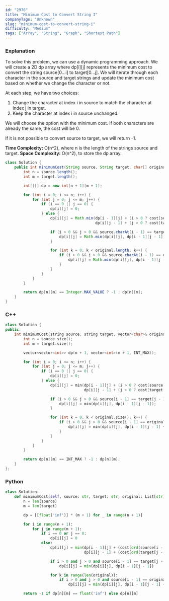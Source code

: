 ```yaml
---
id: "2976"
title: "Minimum Cost to Convert String I"
companyTags: "Unknown"
slug: "minimum-cost-to-convert-string-i"
difficulty: "Medium"
tags: ["Array", "String", "Graph", "Shortest Path"]
---
```


### Explanation

To solve this problem, we can use a dynamic programming approach. We will create a 2D dp array where dp[i][j] represents the minimum cost to convert the string source[0...i] to target[0...j]. We will iterate through each character in the source and target strings and update the minimum cost based on whether we change the character or not.

At each step, we have two choices:
1. Change the character at index i in source to match the character at index j in target.
2. Keep the character at index i in source unchanged.

We will choose the option with the minimum cost. If both characters are already the same, the cost will be 0.

If it is not possible to convert source to target, we will return -1.

**Time Complexity:** O(n^2), where n is the length of the strings source and target.
**Space Complexity:** O(n^2), to store the dp array.

```java
class Solution {
    public int minimumCost(String source, String target, char[] original, char[] changed, int[] cost) {
        int n = source.length();
        int m = target.length();

        int[][] dp = new int[n + 1][m + 1];

        for (int i = 0; i <= n; i++) {
            for (int j = 0; j <= m; j++) {
                if (i == 0 || j == 0) {
                    dp[i][j] = 0;
                } else {
                    dp[i][j] = Math.min(dp[i - 1][j] + (i > 0 ? cost[source.charAt(i - 1) - 'a'] : 0),
                                        dp[i][j - 1] + (j > 0 ? cost[target.charAt(j - 1) - 'a'] : 0));

                    if (i > 0 && j > 0 && source.charAt(i - 1) == target.charAt(j - 1)) {
                        dp[i][j] = Math.min(dp[i][j], dp[i - 1][j - 1]);
                    }

                    for (int k = 0; k < original.length; k++) {
                        if (i > 0 && j > 0 && source.charAt(i - 1) == original[k] && target.charAt(j - 1) == changed[k]) {
                            dp[i][j] = Math.min(dp[i][j], dp[i - 1][j - 1] + cost[k]);
                        }
                    }
                }
            }
        }

        return dp[n][m] == Integer.MAX_VALUE ? -1 : dp[n][m];
    }
}
```

### C++
```cpp
class Solution {
public:
    int minimumCost(string source, string target, vector<char>& original, vector<char>& changed, vector<int>& cost) {
        int n = source.size();
        int m = target.size();

        vector<vector<int>> dp(n + 1, vector<int>(m + 1, INT_MAX));

        for (int i = 0; i <= n; i++) {
            for (int j = 0; j <= m; j++) {
                if (i == 0 || j == 0) {
                    dp[i][j] = 0;
                } else {
                    dp[i][j] = min(dp[i - 1][j] + (i > 0 ? cost[source[i - 1] - 'a'] : 0),
                                   dp[i][j - 1] + (j > 0 ? cost[target[j - 1] - 'a'] : 0));

                    if (i > 0 && j > 0 && source[i - 1] == target[j - 1]) {
                        dp[i][j] = min(dp[i][j], dp[i - 1][j - 1]);
                    }

                    for (int k = 0; k < original.size(); k++) {
                        if (i > 0 && j > 0 && source[i - 1] == original[k] && target[j - 1] == changed[k]) {
                            dp[i][j] = min(dp[i][j], dp[i - 1][j - 1] + cost[k]);
                        }
                    }
                }
            }
        }

        return dp[n][m] == INT_MAX ? -1 : dp[n][m];
    }
};
```

### Python
```python
class Solution:
    def minimumCost(self, source: str, target: str, original: List[str], changed: List[str], cost: List[int]) -> int:
        n = len(source)
        m = len(target)

        dp = [[float('inf')] * (m + 1) for _ in range(n + 1)]

        for i in range(n + 1):
            for j in range(m + 1):
                if i == 0 or j == 0:
                    dp[i][j] = 0
                else:
                    dp[i][j] = min(dp[i - 1][j] + (cost[ord(source[i - 1]) - ord('a')] if i > 0 else 0),
                                   dp[i][j - 1] + (cost[ord(target[j - 1]) - ord('a')] if j > 0 else 0))

                    if i > 0 and j > 0 and source[i - 1] == target[j - 1]:
                        dp[i][j] = min(dp[i][j], dp[i - 1][j - 1])

                    for k in range(len(original)):
                        if i > 0 and j > 0 and source[i - 1] == original[k] and target[j - 1] == changed[k]:
                            dp[i][j] = min(dp[i][j], dp[i - 1][j - 1] + cost[k])

        return -1 if dp[n][m] == float('inf') else dp[n][m]
```